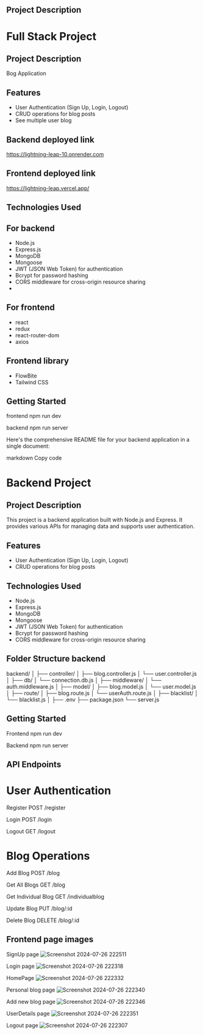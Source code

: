 
## Project Description
# Full Stack  Project

## Project Description
Bog Application
## Features
- User Authentication (Sign Up, Login, Logout)
- CRUD operations for blog posts
- See multiple user blog

## Backend deployed link
https://lightning-leap-10.onrender.com

## Frontend deployed link
https://lightning-leap.vercel.app/

## Technologies Used
## For backend
- Node.js
- Express.js
- MongoDB
- Mongoose
- JWT (JSON Web Token) for authentication
- Bcrypt for password hashing
- CORS middleware for cross-origin resource sharing
- 
 ## For frontend
- react
- redux
- react-router-dom
- axios

## Frontend library
- FlowBite
- Tailwind CSS

## Getting Started
frontend 
npm run dev

backend
npm run server


Here's the comprehensive README file for your backend application in a single document:

markdown
Copy code
# Backend Project

## Project Description

This project is a backend application built with Node.js and Express. It provides various APIs for managing data and supports user authentication.

## Features

- User Authentication (Sign Up, Login, Logout)
- CRUD operations for blog posts

## Technologies Used

- Node.js
- Express.js
- MongoDB
- Mongoose
- JWT (JSON Web Token) for authentication
- Bcrypt for password hashing
- CORS middleware for cross-origin resource sharing



## Folder Structure backend
backend/
│
├── controller/
│   ├── blog.controller.js
│   └── user.controller.js
│
├── db/
│   └── connection.db.js
│
├── middleware/
│   └── auth.middleware.js
│
├── model/
│   ├── blog.model.js
│   └── user.model.js
│
├── route/
│   ├── blog.route.js
│   └── userAuth.route.js
│
├── blacklist/
│   └── blacklist.js
│
├── .env
├── package.json
└── server.js


## Getting Started
Frontend
npm run dev

Backend
npm run server

## API Endpoints
# User Authentication

Register
POST /register

Login
POST /login

Logout
GET /logout

# Blog Operations
Add Blog
POST /blog

Get All Blogs
GET /blog

Get Individual Blog
GET /individualblog

Update Blog
PUT /blog/:id

Delete Blog
DELETE /blog/:id

## Frontend page images
 SignUp page
![Screenshot 2024-07-26 222511](https://github.com/user-attachments/assets/0e1a219d-2df7-4b88-af32-23fef823a6cc)

Login page
![Screenshot 2024-07-26 222318](https://github.com/user-attachments/assets/b498e89f-c6fd-416d-b21b-749699131886)

HomePage
![Screenshot 2024-07-26 222332](https://github.com/user-attachments/assets/c82b2f20-ffad-4ef3-bcdd-0ba14214be1c)

Personal blog page
![Screenshot 2024-07-26 222340](https://github.com/user-attachments/assets/545bfe91-1eb8-46b5-99a8-eb0677936f13)

Add new blog page
![Screenshot 2024-07-26 222346](https://github.com/user-attachments/assets/4891c1b5-0ac7-4d7d-a387-085c77a60b63)

UserDetails page
![Screenshot 2024-07-26 222351](https://github.com/user-attachments/assets/6ee62fc6-d27f-42f9-853b-c7df1d093b4e)

Logout page
![Screenshot 2024-07-26 222307](https://github.com/user-attachments/assets/a39f0d3c-ecb4-4b11-9f9d-dbe34f92db39)
